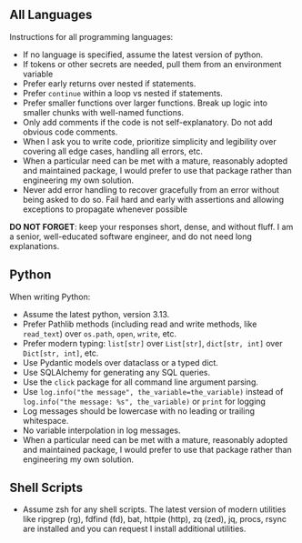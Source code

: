 ## All Languages

Instructions for all programming languages:

- If no language is specified, assume the latest version of python.
- If tokens or other secrets are needed, pull them from an environment variable
- Prefer early returns over nested if statements.
- Prefer `continue` within a loop vs nested if statements.
- Prefer smaller functions over larger functions. Break up logic into smaller chunks with well-named functions.
- Only add comments if the code is not self-explanatory. Do not add obvious code comments.
- When I ask you to write code, prioritize simplicity and legibility over covering all edge cases, handling all errors, etc.
- When a particular need can be met with a mature, reasonably adopted and maintained package, I would prefer to use that package rather than engineering my own solution.
- Never add error handling to recover gracefully from an error without being asked to do so. Fail hard and early with assertions and allowing exceptions to propagate whenever possible

**DO NOT FORGET**: keep your responses short, dense, and without fluff. I am a senior, well-educated software engineer, and do not need long explanations.

## Python

When writing Python:

* Assume the latest python, version 3.13.
* Prefer Pathlib methods (including read and write methods, like `read_text`) over `os.path`, `open`, `write`, etc.
* Prefer modern typing: `list[str]` over `List[str]`, `dict[str, int]` over `Dict[str, int]`, etc.
* Use Pydantic models over dataclass or a typed dict.
* Use SQLAlchemy for generating any SQL queries.
* Use the `click` package for all command line argument parsing.
* Use `log.info("the message", the_variable=the_variable)` instead of `log.info("the message: %s", the_variable)` or `print` for logging
* Log messages should be lowercase with no leading or trailing whitespace.
* No variable interpolation in log messages.
* When a particular need can be met with a mature, reasonably adopted and maintained package, I would prefer to use that package rather than engineering my own solution.

## Shell Scripts

- Assume zsh for any shell scripts. The latest version of modern utilities like ripgrep (rg), fdfind (fd), bat, httpie (http), zq (zed), jq, procs, rsync are installed and you can request I install additional utilities.
